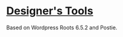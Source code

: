 # [Designer's Tools](http://pw.louiseveillard.com/2014-designerstools/)

Based on Wordpress Roots 6.5.2 and Postie.